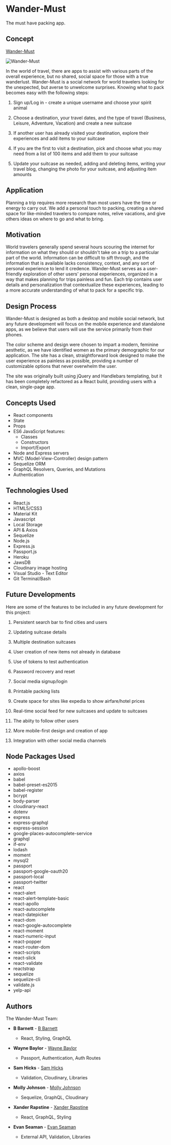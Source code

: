 # Wander-Must

The must have packing app.


## Concept

[Wander-Must](https://wander-must.herokuapp.com/)

![Wander-Must](https://github.com/MollyLJohnson/Wander-Must/blob/master/wandermust.png)

In the world of travel, there are apps to assist with various parts of the overall experience, but no shared, social space for those with a true wanderlust. Wander-Must is a social network for world travelers looking for the unexpected, but averse to unwelcome surprises. Knowing what to pack becomes easy with the following steps:

1. Sign up/Log in - create a unique username and choose your spirit animal

2. Choose a destination, your travel dates, and the type of travel (Business, Leisure, Adventure, Vacation) and create a new suitcase

3. If another user has already visited your destination, explore their experiences and add items to your suitcase

4. If you are the first to visit a destination, pick and choose what you may need from a list of 100 items and add them to your suitcase

5. Update your suitcase as needed, adding and deleting items, writing your travel blog, changing the photo for your suitcase, and adjusting item amounts


## Application

Planning a trip requires more research than most users have the time or energy to carry out. We add a personal touch to packing, creating a shared space for like-minded travelers to compare notes, relive vacations, and give others ideas on where to go and what to bring.


## Motivation

World travelers generally spend several hours scouring the internet for information on what they should or shouldn't take on a trip to a particular part of the world. Information can be difficult to sift through, and the information that is available lacks consistency, context, and any sort of personal experience to lend it credence. Wander-Must serves as a user-friendly exploration of other users' personal experiences, organized in a way that makes planning for trips painless and fun. Each trip contains user details and personalization that contextualize these experiences, leading to a more accurate understanding of what to pack for a specific trip.


## Design Process

Wander-Must is designed as both a desktop and mobile social network, but any future development will focus on the mobile experience and standalone apps, as we believe that users will use the service primarily from their phones.

The color scheme and design were chosen to impart a modern, feminine aesthetic, as we have identified women as the primary demographic for our application. The site has a clean, straightforward look designed to make the user experience as painless as possible, providing a number of customizable options that never overwhelm the user.

The site was originally built using jQuery and Handlebars templating, but it has been completely refactored as a React build, providing users with a clean, single-page app.


## Concepts Used

- React components
- State
- Props
- ES6 JavaScript features:
  - Classes
  - Constructors
  - Import/Export
- Node and Express servers
- MVC (Model-View-Controller) design pattern
- Sequelize ORM
- GraphQL Resolvers, Queries, and Mutations
- Authentication


## Technologies Used

- React.js
- HTML5/CSS3
- Material Kit
- Javascript
- Local Storage
- API & Axios
- Sequelize
- Node.js
- Express.js
- Passport.js
- Heroku
- JawsDB
- Cloudinary image hosting
- Visual Studio - Text Editor
- Git Terminal/Bash


## Future Developments

Here are some of the features to be included in any future development for this project:

1. Persistent search bar to find cities and users

2. Updating suitcase details

3. Multiple destination suitcases

4. User creation of new items not already in database

5. Use of tokens to test authentication

6. Password recovery and reset

7. Social media signup/login

8. Printable packing lists

9. Create space for sites like expedia to show airfare/hotel prices

10. Real-time social feed for new suitcases and update to suitcases

11. The abiity to follow other users

12. More mobile-first design and creation of app

13. Integration with other social media channels 


## Node Packages Used

- apollo-boost
- axios
- babel
- babel-preset-es2015
- babel-register
- bcrypt
- body-parser
- cloudinary-react
- dotenv
- express
- express-graphql
- express-session
- google-places-autocomplete-service
- graphql
- if-env
- lodash
- moment
- mysql2
- passport
- passport-google-oauth20
- passport-local
- passport-twitter
- react
- react-alert
- react-alert-template-basic
- react-apollo
- react-autocomplete
- react-datepicker
- react-dom
- react-google-autocomplete
- react-moment
- react-numeric-input
- react-popper
- react-router-dom
- react-scripts
- react-slick
- react-validate
- reactstrap
- sequelize
- sequelize-cli
- validate.js
- yelp-api



## Authors

The Wander-Must Team:

- **B Barnett** - [B Barnett](https://github.com/justbbarnett)
    - React, Styling, GraphQL

- **Wayne Baylor** - [Wayne Baylor](https://github.com/timebreaker49)
    - Passport, Authentication, Auth Routes

- **Sam Hicks** - [Sam Hicks](https://github.com/toatsted)
    - Validation, Cloudinary, Libraries

- **Molly Johnson** - [Molly Johnson](https://github.com/MollyLJohnson)
    - Sequelize, GraphQL, Cloudinary

- **Xander Rapstine** - [Xander Rapstine](https://github.com/Xandromus)
    - React, GraphQL, Styling

- **Evan Seaman** - [Evan Seaman](https://github.com/evanjosephcode)
    - External API, Validation, Libraries